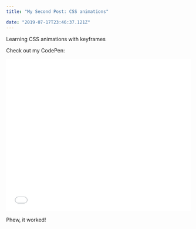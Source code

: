 ```yaml
---
title: "My Second Post: CSS animations"

date: "2019-07-17T23:46:37.121Z"
---
```


Learning CSS animations with keyframes

Check out my CodePen:

<iframe height="415" style="width: 100%;" scrolling="no" title="Hero Image 2.0" src="//codepen.io/abe-zt/embed/preview/ydbvvJ/?height=415&theme-id=0&default-tab=html,result" frameborder="no" allowtransparency="true" allowfullscreen="true">
  See the Pen <a href='https://codepen.io/abe-zt/pen/ydbvvJ/'>Hero Image 2.0</a> by Abel
  (<a href='https://codepen.io/abe-zt'>@abe-zt</a>) on <a href='https://codepen.io'>CodePen</a>.
</iframe>

Phew, it worked!

